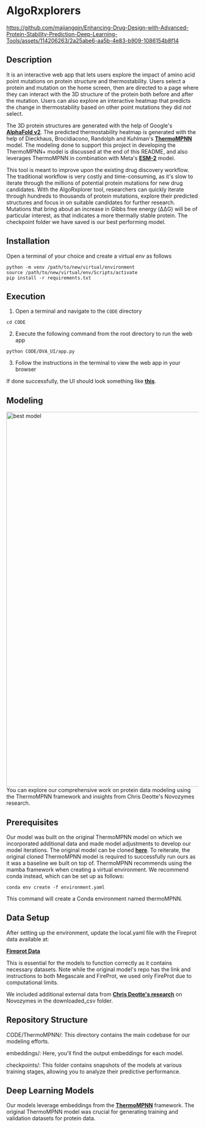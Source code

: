 # AlgoRxplorers

https://github.com/majiangqin/Enhancing-Drug-Design-with-Advanced-Protein-Stability-Prediction-Deep-Learning-Tools/assets/114206263/2a25abe6-aa5b-4e83-b909-1086154b8f14




## Description
It is an interactive web app that lets users explore the impact of amino acid point mutations on protein structure and thermostability. Users select a protein and mutation on the home screen, then are directed to a page where they can interact with the 3D structure of the protein both before and after the mutation. Users can also explore an interactive heatmap that predicts the change in thermostability based on other point mutations they did *not* select.

The 3D protein structures are generated with the help of Google's [**AlphaFold v2**](https://github.com/google-deepmind/alphafold). The predicted thermostability heatmap is generated with the help of Dieckhaus, Brocidiacono, Randolph and Kuhlman's [**ThermoMPNN**](https://github.com/Kuhlman-Lab/ThermoMPNN) model. The modeling done to support this project in developing the ThermoMPNN+ model is discussed at the end of this README, and also leverages ThermoMPNN in combination with Meta's [**ESM-2**](https://github.com/facebookresearch/esm) model.

This tool is meant to improve upon the existing drug discovery workflow. The traditional workflow is very costly and time-consuming, as it's slow to iterate through the millions of potential protein mutations for new drug candidates. With the AlgoRxplorer tool, researchers can quickly iterate through hundreds to thousands of protein mutations, explore their predicted structures and focus in on suitable candidates for further research. Mutations that bring about an increase in Gibbs free energy (ΔΔG) will be of particular interest, as that indicates a more thermally stable protein.
The checkpoint folder we have saved is our best performing model.

## Installation
Open a terminal of your choice and create a virtual env as follows
```
python -m venv /path/to/new/virtual/environment
source /path/to/new/virtual/env/Scripts/activate
pip install -r requirements.txt
```

## Execution
1. Open a terminal and navigate to the `CODE` directory
```
cd CODE
```

2. Execute the following command from the root directory to run the web app
```
python CODE/DVA_UI/app.py
```

3. Follow the instructions in the terminal to view the web app in your browser

If done successfully, the UI should look something like [**this**](https://youtu.be/8dM2V2cKwHU).

## Modeling
<img width="980" alt="best model" src="https://github.gatech.edu/storage/user/68947/files/9401e279-19cb-4795-ae68-1882ca7427c4">
 You can explore our comprehensive work on protein data modeling using the ThermoMPNN framework and insights from Chris Deotte's Novozymes research.

## Prerequisites
Our model was built on the original ThermoMPNN model on which we incorporated additional data and made model adjustments to develop our model iterations. The original model can be cloned [**here**](https://github.com/Kuhlman-Lab/ThermoMPNN/tree/main). To reiterate, the original cloned ThermoMPNN model is required to successfully run ours as it was a baseline we built on top of. ThermoMPNN recommends using the mamba framework when creating a virtual environment. We recommend conda instead, which can be set up as follows:
```
conda env create -f environment.yaml
```
This command will create a Conda environment named thermoMPNN.

## Data Setup
After setting up the environment, update the local.yaml file with the Fireprot data available at:

[**Fireprot Data**](https://zenodo.org/records/8169289)

This is essential for the models to function correctly as it contains necessary datasets. Note while the original model's repo has the link and instructions to both Megascale and FireProt, we used only FireProt due to computational limits.

 We included additional external data from [**Chris Deotte's research**](https://www.kaggle.com/code/cdeotte/xgboost-5000-mutations-200-pdb-files-lb-0-410#Create-Submission-CSV) on Novozymes in the downloaded_csv folder.

## Repository Structure
CODE/ThermoMPNN/: This directory contains the main codebase for our modeling efforts.

embeddings/: Here, you'll find the output embeddings for each model.

checkpoints/: This folder contains snapshots of the models at various training stages, allowing you to analyze their predictive performance.

## Deep Learning Models
Our models leverage embeddings from the [**ThermoMPNN**](https://github.com/Kuhlman-Lab/ThermoMPNN) framework. The original ThermoMPNN model was crucial for generating training and validation datasets for protein data.

